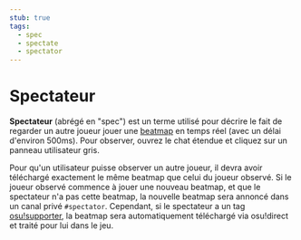 ```yaml
---
stub: true
tags:
  - spec
  - spectate
  - spectator
---
```


# Spectateur

<!-- TODO: needs to be combined with /wiki/Replay#spectator in some way -->

**Spectateur** (abrégé en "spec") est un terme utilisé pour décrire le fait de regarder un autre joueur jouer une [beatmap](/wiki/Beatmap) en temps réel (avec un délai d'environ 500ms). Pour observer, ouvrez le chat étendue et cliquez sur un panneau utilisateur gris.

Pour qu'un utilisateur puisse observer un autre joueur, il devra avoir téléchargé exactement le même beatmap que celui du joueur observé. Si le joueur observé commence à jouer une nouveau beatmap, et que le spectateur n'a pas cette beatmap, la nouvelle beatmap sera annoncé dans un canal privé `#spectator`. Cependant, si le spectateur a un tag [osu!supporter](/wiki/osu!supporter), la beatmap sera automatiquement téléchargé via osu!direct et traité pour lui dans le jeu.
